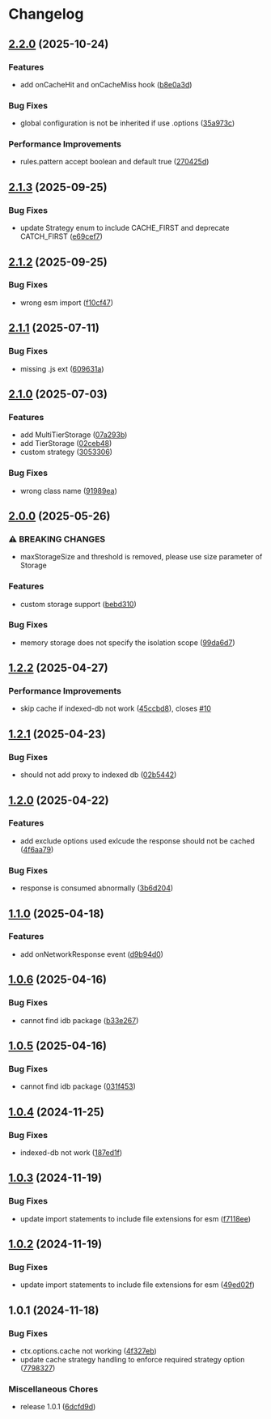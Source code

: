 # Changelog

## [2.2.0](https://github.com/keq-request/keq-cache/compare/v2.1.3...v2.2.0) (2025-10-24)


### Features

* add onCacheHit and onCacheMiss hook ([b8e0a3d](https://github.com/keq-request/keq-cache/commit/b8e0a3d5268398320e5ff80428492eccb20d2d6f))


### Bug Fixes

* global configuration is not be inherited if use .options ([35a973c](https://github.com/keq-request/keq-cache/commit/35a973c45858aedcac5a08fdec6fb3e78fde316a))


### Performance Improvements

* rules.pattern accept boolean and default true ([270425d](https://github.com/keq-request/keq-cache/commit/270425d992c3b5b5c30e0644ffa3482d44019751))

## [2.1.3](https://github.com/keq-request/keq-cache/compare/v2.1.2...v2.1.3) (2025-09-25)


### Bug Fixes

* update Strategy enum to include CACHE_FIRST and deprecate CATCH_FIRST ([e69cef7](https://github.com/keq-request/keq-cache/commit/e69cef775af9bf0f2512102c0f3acf62b36dcef3))

## [2.1.2](https://github.com/keq-request/keq-cache/compare/v2.1.1...v2.1.2) (2025-09-25)


### Bug Fixes

* wrong esm import ([f10cf47](https://github.com/keq-request/keq-cache/commit/f10cf4769144a8c205209437388565f1dc7c7096))

## [2.1.1](https://github.com/keq-request/keq-cache/compare/v2.1.0...v2.1.1) (2025-07-11)


### Bug Fixes

* missing .js ext ([609631a](https://github.com/keq-request/keq-cache/commit/609631af7334fa41f42b9607137c61be1435e29e))

## [2.1.0](https://github.com/keq-request/keq-cache/compare/v2.0.0...v2.1.0) (2025-07-03)


### Features

* add MultiTierStorage ([07a293b](https://github.com/keq-request/keq-cache/commit/07a293b75689c33ee05f31bd3446856244f83aa4))
* add TierStorage ([02ceb48](https://github.com/keq-request/keq-cache/commit/02ceb4885f8a413fddd9fa732c0a2223a809b1f5))
* custom strategy ([3053306](https://github.com/keq-request/keq-cache/commit/3053306cfa408b9ed72a1d5fbbb9d4bbdfe7e816))


### Bug Fixes

* wrong class name ([91989ea](https://github.com/keq-request/keq-cache/commit/91989eaeb1241d16128f08351f95b7b1b1c9fd22))

## [2.0.0](https://github.com/keq-request/keq-cache/compare/v1.2.2...v2.0.0) (2025-05-26)


### ⚠ BREAKING CHANGES

* maxStorageSize and threshold is removed, please use size parameter of Storage

### Features

* custom storage support ([bebd310](https://github.com/keq-request/keq-cache/commit/bebd3106c735fcb5b12142a3d1c19025806a2098))


### Bug Fixes

* memory storage does not specify the isolation scope ([99da6d7](https://github.com/keq-request/keq-cache/commit/99da6d7c23b2b91eb12075195a5d55ae1021fab0))

## [1.2.2](https://github.com/keq-request/keq-cache/compare/v1.2.1...v1.2.2) (2025-04-27)


### Performance Improvements

* skip cache if indexed-db not work ([45ccbd8](https://github.com/keq-request/keq-cache/commit/45ccbd8d42ce7bf14fc03f98b7a8ce162c61e43d)), closes [#10](https://github.com/keq-request/keq-cache/issues/10)

## [1.2.1](https://github.com/keq-request/keq-cache/compare/v1.2.0...v1.2.1) (2025-04-23)


### Bug Fixes

* should not add proxy to indexed db ([02b5442](https://github.com/keq-request/keq-cache/commit/02b54429856f4e343cd04d98cfb78a1d99e31249))

## [1.2.0](https://github.com/keq-request/keq-cache/compare/v1.1.0...v1.2.0) (2025-04-22)


### Features

* add exclude options used exlcude the response should not be cached ([4f6aa79](https://github.com/keq-request/keq-cache/commit/4f6aa793b4aa671695ee1e792dcf1de83b66b37b))


### Bug Fixes

* response is consumed abnormally ([3b6d204](https://github.com/keq-request/keq-cache/commit/3b6d204f94982219e27f751b162396bd1ff27548))

## [1.1.0](https://github.com/keq-request/keq-cache/compare/v1.0.6...v1.1.0) (2025-04-18)


### Features

* add onNetworkResponse event ([d9b94d0](https://github.com/keq-request/keq-cache/commit/d9b94d0e5d3dd172d48c8228ba51ad32d1eeee41))

## [1.0.6](https://github.com/keq-request/keq-cache/compare/v1.0.5...v1.0.6) (2025-04-16)


### Bug Fixes

* cannot find idb package ([b33e267](https://github.com/keq-request/keq-cache/commit/b33e267b7eb845e9e78c2ccb5d2a33db0ee7973a))

## [1.0.5](https://github.com/keq-request/keq-cache/compare/v1.0.4...v1.0.5) (2025-04-16)


### Bug Fixes

* cannot find idb package ([031f453](https://github.com/keq-request/keq-cache/commit/031f45358713cff0fe95a13613c2bf8b72fcb5c8))

## [1.0.4](https://github.com/keq-request/keq-cache/compare/v1.0.3...v1.0.4) (2024-11-25)


### Bug Fixes

* indexed-db not work ([187ed1f](https://github.com/keq-request/keq-cache/commit/187ed1ff399ca681a683c2b4d615963aced202b8))

## [1.0.3](https://github.com/keq-request/keq-cache/compare/v1.0.2...v1.0.3) (2024-11-19)


### Bug Fixes

* update import statements to include file extensions for esm ([f7118ee](https://github.com/keq-request/keq-cache/commit/f7118eeb2913ce48dc2bc53c99b831d52ecb8098))

## [1.0.2](https://github.com/keq-request/keq-cache/compare/v1.0.1...v1.0.2) (2024-11-19)


### Bug Fixes

* update import statements to include file extensions for esm ([49ed02f](https://github.com/keq-request/keq-cache/commit/49ed02f64e15f14a04c8f54281b913545db97af2))

## 1.0.1 (2024-11-18)


### Bug Fixes

* ctx.options.cache not working ([4f327eb](https://github.com/keq-request/keq-cache/commit/4f327eb887698b51cb44ebe4742f9e79a94fa30d))
* update cache strategy handling to enforce required strategy option ([7798327](https://github.com/keq-request/keq-cache/commit/77983270544286046ab47df11b39c054fa84164e))


### Miscellaneous Chores

* release 1.0.1 ([6dcfd9d](https://github.com/keq-request/keq-cache/commit/6dcfd9d94ad82f0726d5c4031291ece719bd766c))
